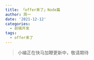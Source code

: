 ```yaml
---
title: 「offer来了」Node篇
author: 周一
date: '2021-12-12'
categories:
  - 前端开发
tags:
  - offer来了
---
```


> 小编正在快马加鞭更新中，敬请期待
